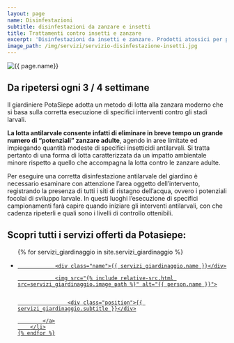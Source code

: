 ```yaml
---
layout: page
name: Disinfestazioni
subtitle: disinfestazioni da zanzare e insetti
title: Trattamenti contro insetti e zanzare
excerpt: 'Disinfestazioni da insetti e zanzare. Prodotti atossici per prevenire e contrastare le infestazioni da zanzare e da altri insetti. Metodo efficace.'
image_path: /img/servizi/servizio-disinfestazione-insetti.jpg
---
```

<img src="{{ page.image_path }}" alt="{{ page.name}}" title="{{ page.name }}"/>


## Da ripetersi ogni 3 / 4 settimane

Il giardiniere PotaSiepe adotta un metodo di lotta alla zanzara moderno che si basa sulla corretta esecuzione di specifici interventi contro gli stadi larvali.

**La lotta antilarvale consente infatti di eliminare in breve tempo un grande numero di “potenziali” zanzare adulte**, agendo in aree limitate ed impiegando quantità modeste di specifici insetticidi antilarvali. Si tratta pertanto di una forma di lotta caratterizzata da un impatto ambientale minore rispetto a quello che accompagna la lotta contro le zanzare adulte.

Per eseguire una corretta disinfestazione antilarvale del giardino è necessario esaminare con attenzione l’area oggetto dell’intervento, registrando la presenza di tutti i siti di ristagno dell’acqua, ovvero i potenziali focolai di sviluppo larvale. In questi luoghi l’esecuzione di specifici campionamenti farà capire quando iniziare gli interventi antilarvali, con che cadenza ripeterli e quali sono i livelli di controllo ottenibili.

## Scopri tutti i servizi offerti da Potasiepe:

<div class="list-collection">
<ul>
	{% for servizi_giardinaggio in site.servizi_giardinaggio %}
		<li>
			<a href="{{ site.baseurl }}{{ servizi_giardinaggio.url }}">

				<div class="name">{{ servizi_giardinaggio.name }}</div>

				<img src="{% include relative-src.html src=servizi_giardinaggio.image_path %}" alt="{{ person.name }}">


					<div class="position">{{ servizi_giardinaggio.subtitle }}</div>

			</a>
		</li>
	{% endfor %}

</ul>
</div>
